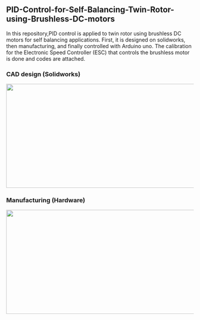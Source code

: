 ## PID-Control-for-Self-Balancing-Twin-Rotor-using-Brushless-DC-motors
In this repository,PID control is applied to twin rotor using brushless DC motors for self balancing applications. First, it is designed on solidworks, then manufacturing, and finally controlled with Arduino uno. The calibration for the Electronic Speed Controller (ESC) that controls the brushless motor is done and codes are attached. 

### CAD design (Solidworks)
<p align="left"><img src="https://user-images.githubusercontent.com/90580636/163204821-f7055b29-c9f8-4485-96f0-84ec7dd8e992.png" width="600" height="280" /></p>

### Manufacturing (Hardware)
<p align="left"><img src="https://user-images.githubusercontent.com/90580636/163205385-effc2976-38ae-4d96-bc30-3f55af4b29ee.png" width="600" height="280" /></p>


